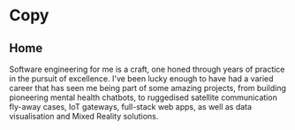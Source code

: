 # Copy

## Home

Software engineering for me is a craft, one honed through years of practice in the pursuit of excellence. I've been lucky enough to have had a varied career that has seen me being part of some amazing projects, from building pioneering mental health chatbots, to ruggedised satellite communication fly-away cases, IoT gateways, full-stack web apps, as well as data visualisation and Mixed Reality solutions.
